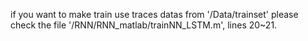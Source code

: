 if you want to make train use traces datas from '/Data/trainset'
please check the file '/RNN/RNN_matlab/trainNN_LSTM.m', lines 20~21.
